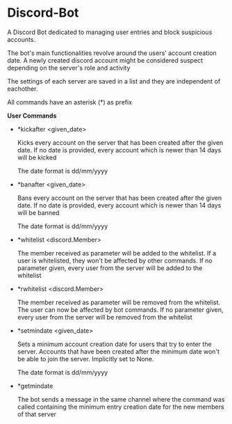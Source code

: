 # Discord-Bot
A Discord Bot dedicated to managing user entries and block suspicious accounts.

The bot's main functionalities revolve around the users' account creation date. A newly created discord account might be considered suspect depending on the server's role and activity

The settings of each server are saved in a list and they are independent of eachother.


All commands have an asterisk (*) as prefix


**User Commands**

* *kickafter <given_date>
  
  Kicks every account on the server that has been created after the given date. If no date is provided, every account which is newer than 14 days will be kicked
  
  The date format is dd/mm/yyyy


* *banafter <given_date>
  
  Bans every account on the server that has been created after the given date. If no date is provided, every account which is newer than 14 days will be banned
  
  The date format is dd/mm/yyyy


* *whitelist <discord.Member>
  
  The member received as parameter will be added to the whitelist. If a user is whitelisted, they won't be affected by other commands. If no parameter given, every user from the server will be added to the whitelist


* *rwhitelist <discord.Member>

  The member received as parameter will be removed from the whitelist. The user can now be affected by bot commands. If no parameter given, every user from the server will be removed from the whitelist


* *setmindate <given_date>
 
  Sets a minimum account creation date for users that try to enter the server. Accounts that have been created after the minimum date won't be able to join the server. Implicitly set to None.
  
  The date format is dd/mm/yyyy
  

* *getmindate
  
  The bot sends a message in the same channel where the command was called containing the minimum entry creation date for the new members of that server



